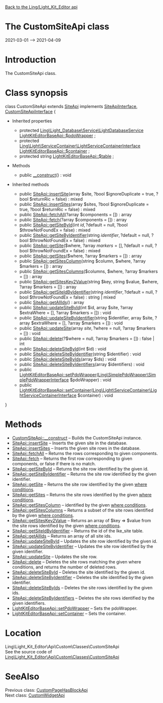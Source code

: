 [Back to the Ling/Light_Kit_Editor api](https://github.com/lingtalfi/Light_Kit_Editor/blob/master/doc/api/Ling/Light_Kit_Editor.md)



The CustomSiteApi class
================
2021-03-01 --> 2021-04-09






Introduction
============

The CustomSiteApi class.



Class synopsis
==============


class <span class="pl-k">CustomSiteApi</span> extends [SiteApi](https://github.com/lingtalfi/Light_Kit_Editor/blob/master/doc/api/Ling/Light_Kit_Editor/Api/Generated/Classes/SiteApi.md) implements [SiteApiInterface](https://github.com/lingtalfi/Light_Kit_Editor/blob/master/doc/api/Ling/Light_Kit_Editor/Api/Generated/Interfaces/SiteApiInterface.md), [CustomSiteApiInterface](https://github.com/lingtalfi/Light_Kit_Editor/blob/master/doc/api/Ling/Light_Kit_Editor/Api/Custom/Interfaces/CustomSiteApiInterface.md) {

- Inherited properties
    - protected [Ling\Light_Database\Service\LightDatabaseService](https://github.com/lingtalfi/Light_Database/blob/master/doc/api/Ling/Light_Database/Service/LightDatabaseService.md) [LightKitEditorBaseApi::$pdoWrapper](#property-pdoWrapper) ;
    - protected [Ling\Light\ServiceContainer\LightServiceContainerInterface](https://github.com/lingtalfi/Light/blob/master/doc/api/Ling/Light/ServiceContainer/LightServiceContainerInterface.md) [LightKitEditorBaseApi::$container](#property-container) ;
    - protected string [LightKitEditorBaseApi::$table](#property-table) ;

- Methods
    - public [__construct](https://github.com/lingtalfi/Light_Kit_Editor/blob/master/doc/api/Ling/Light_Kit_Editor/Api/Custom/Classes/CustomSiteApi/__construct.md)() : void

- Inherited methods
    - public [SiteApi::insertSite](https://github.com/lingtalfi/Light_Kit_Editor/blob/master/doc/api/Ling/Light_Kit_Editor/Api/Generated/Classes/SiteApi/insertSite.md)(array $site, ?bool $ignoreDuplicate = true, ?bool $returnRic = false) : mixed
    - public [SiteApi::insertSites](https://github.com/lingtalfi/Light_Kit_Editor/blob/master/doc/api/Ling/Light_Kit_Editor/Api/Generated/Classes/SiteApi/insertSites.md)(array $sites, ?bool $ignoreDuplicate = true, ?bool $returnRic = false) : mixed
    - public [SiteApi::fetchAll](https://github.com/lingtalfi/Light_Kit_Editor/blob/master/doc/api/Ling/Light_Kit_Editor/Api/Generated/Classes/SiteApi/fetchAll.md)(?array $components = []) : array
    - public [SiteApi::fetch](https://github.com/lingtalfi/Light_Kit_Editor/blob/master/doc/api/Ling/Light_Kit_Editor/Api/Generated/Classes/SiteApi/fetch.md)(?array $components = []) : array
    - public [SiteApi::getSiteById](https://github.com/lingtalfi/Light_Kit_Editor/blob/master/doc/api/Ling/Light_Kit_Editor/Api/Generated/Classes/SiteApi/getSiteById.md)(int $id, ?$default = null, ?bool $throwNotFoundEx = false) : mixed
    - public [SiteApi::getSiteByIdentifier](https://github.com/lingtalfi/Light_Kit_Editor/blob/master/doc/api/Ling/Light_Kit_Editor/Api/Generated/Classes/SiteApi/getSiteByIdentifier.md)(string $identifier, ?$default = null, ?bool $throwNotFoundEx = false) : mixed
    - public [SiteApi::getSite](https://github.com/lingtalfi/Light_Kit_Editor/blob/master/doc/api/Ling/Light_Kit_Editor/Api/Generated/Classes/SiteApi/getSite.md)($where, ?array $markers = [], ?$default = null, ?bool $throwNotFoundEx = false) : mixed
    - public [SiteApi::getSites](https://github.com/lingtalfi/Light_Kit_Editor/blob/master/doc/api/Ling/Light_Kit_Editor/Api/Generated/Classes/SiteApi/getSites.md)($where, ?array $markers = []) : array
    - public [SiteApi::getSitesColumn](https://github.com/lingtalfi/Light_Kit_Editor/blob/master/doc/api/Ling/Light_Kit_Editor/Api/Generated/Classes/SiteApi/getSitesColumn.md)(string $column, $where, ?array $markers = []) : array
    - public [SiteApi::getSitesColumns](https://github.com/lingtalfi/Light_Kit_Editor/blob/master/doc/api/Ling/Light_Kit_Editor/Api/Generated/Classes/SiteApi/getSitesColumns.md)($columns, $where, ?array $markers = []) : array
    - public [SiteApi::getSitesKey2Value](https://github.com/lingtalfi/Light_Kit_Editor/blob/master/doc/api/Ling/Light_Kit_Editor/Api/Generated/Classes/SiteApi/getSitesKey2Value.md)(string $key, string $value, $where, ?array $markers = []) : array
    - public [SiteApi::getSiteIdByIdentifier](https://github.com/lingtalfi/Light_Kit_Editor/blob/master/doc/api/Ling/Light_Kit_Editor/Api/Generated/Classes/SiteApi/getSiteIdByIdentifier.md)(string $identifier, ?$default = null, ?bool $throwNotFoundEx = false) : string | mixed
    - public [SiteApi::getAllIds](https://github.com/lingtalfi/Light_Kit_Editor/blob/master/doc/api/Ling/Light_Kit_Editor/Api/Generated/Classes/SiteApi/getAllIds.md)() : array
    - public [SiteApi::updateSiteById](https://github.com/lingtalfi/Light_Kit_Editor/blob/master/doc/api/Ling/Light_Kit_Editor/Api/Generated/Classes/SiteApi/updateSiteById.md)(int $id, array $site, ?array $extraWhere = [], ?array $markers = []) : void
    - public [SiteApi::updateSiteByIdentifier](https://github.com/lingtalfi/Light_Kit_Editor/blob/master/doc/api/Ling/Light_Kit_Editor/Api/Generated/Classes/SiteApi/updateSiteByIdentifier.md)(string $identifier, array $site, ?array $extraWhere = [], ?array $markers = []) : void
    - public [SiteApi::updateSite](https://github.com/lingtalfi/Light_Kit_Editor/blob/master/doc/api/Ling/Light_Kit_Editor/Api/Generated/Classes/SiteApi/updateSite.md)(array $site, ?$where = null, ?array $markers = []) : void
    - public [SiteApi::delete](https://github.com/lingtalfi/Light_Kit_Editor/blob/master/doc/api/Ling/Light_Kit_Editor/Api/Generated/Classes/SiteApi/delete.md)(?$where = null, ?array $markers = []) : false | int
    - public [SiteApi::deleteSiteById](https://github.com/lingtalfi/Light_Kit_Editor/blob/master/doc/api/Ling/Light_Kit_Editor/Api/Generated/Classes/SiteApi/deleteSiteById.md)(int $id) : void
    - public [SiteApi::deleteSiteByIdentifier](https://github.com/lingtalfi/Light_Kit_Editor/blob/master/doc/api/Ling/Light_Kit_Editor/Api/Generated/Classes/SiteApi/deleteSiteByIdentifier.md)(string $identifier) : void
    - public [SiteApi::deleteSiteByIds](https://github.com/lingtalfi/Light_Kit_Editor/blob/master/doc/api/Ling/Light_Kit_Editor/Api/Generated/Classes/SiteApi/deleteSiteByIds.md)(array $ids) : void
    - public [SiteApi::deleteSiteByIdentifiers](https://github.com/lingtalfi/Light_Kit_Editor/blob/master/doc/api/Ling/Light_Kit_Editor/Api/Generated/Classes/SiteApi/deleteSiteByIdentifiers.md)(array $identifiers) : void
    - public [LightKitEditorBaseApi::setPdoWrapper](https://github.com/lingtalfi/Light_Kit_Editor/blob/master/doc/api/Ling/Light_Kit_Editor/Api/Generated/Classes/LightKitEditorBaseApi/setPdoWrapper.md)([Ling\SimplePdoWrapper\SimplePdoWrapperInterface](https://github.com/lingtalfi/SimplePdoWrapper/blob/master/doc/api/Ling/SimplePdoWrapper/SimplePdoWrapperInterface.md) $pdoWrapper) : void
    - public [LightKitEditorBaseApi::setContainer](https://github.com/lingtalfi/Light_Kit_Editor/blob/master/doc/api/Ling/Light_Kit_Editor/Api/Generated/Classes/LightKitEditorBaseApi/setContainer.md)([Ling\Light\ServiceContainer\LightServiceContainerInterface](https://github.com/lingtalfi/Light/blob/master/doc/api/Ling/Light/ServiceContainer/LightServiceContainerInterface.md) $container) : void

}






Methods
==============

- [CustomSiteApi::__construct](https://github.com/lingtalfi/Light_Kit_Editor/blob/master/doc/api/Ling/Light_Kit_Editor/Api/Custom/Classes/CustomSiteApi/__construct.md) &ndash; Builds the CustomSiteApi instance.
- [SiteApi::insertSite](https://github.com/lingtalfi/Light_Kit_Editor/blob/master/doc/api/Ling/Light_Kit_Editor/Api/Generated/Classes/SiteApi/insertSite.md) &ndash; Inserts the given site in the database.
- [SiteApi::insertSites](https://github.com/lingtalfi/Light_Kit_Editor/blob/master/doc/api/Ling/Light_Kit_Editor/Api/Generated/Classes/SiteApi/insertSites.md) &ndash; Inserts the given site rows in the database.
- [SiteApi::fetchAll](https://github.com/lingtalfi/Light_Kit_Editor/blob/master/doc/api/Ling/Light_Kit_Editor/Api/Generated/Classes/SiteApi/fetchAll.md) &ndash; Returns the rows corresponding to given components.
- [SiteApi::fetch](https://github.com/lingtalfi/Light_Kit_Editor/blob/master/doc/api/Ling/Light_Kit_Editor/Api/Generated/Classes/SiteApi/fetch.md) &ndash; Returns the first row corresponding to given components, or false if there is no match.
- [SiteApi::getSiteById](https://github.com/lingtalfi/Light_Kit_Editor/blob/master/doc/api/Ling/Light_Kit_Editor/Api/Generated/Classes/SiteApi/getSiteById.md) &ndash; Returns the site row identified by the given id.
- [SiteApi::getSiteByIdentifier](https://github.com/lingtalfi/Light_Kit_Editor/blob/master/doc/api/Ling/Light_Kit_Editor/Api/Generated/Classes/SiteApi/getSiteByIdentifier.md) &ndash; Returns the site row identified by the given identifier.
- [SiteApi::getSite](https://github.com/lingtalfi/Light_Kit_Editor/blob/master/doc/api/Ling/Light_Kit_Editor/Api/Generated/Classes/SiteApi/getSite.md) &ndash; Returns the site row identified by the given [where conditions](https://github.com/lingtalfi/SimplePdoWrapper#the-where-conditions).
- [SiteApi::getSites](https://github.com/lingtalfi/Light_Kit_Editor/blob/master/doc/api/Ling/Light_Kit_Editor/Api/Generated/Classes/SiteApi/getSites.md) &ndash; Returns the site rows identified by the given [where conditions](https://github.com/lingtalfi/SimplePdoWrapper#the-where-conditions).
- [SiteApi::getSitesColumn](https://github.com/lingtalfi/Light_Kit_Editor/blob/master/doc/api/Ling/Light_Kit_Editor/Api/Generated/Classes/SiteApi/getSitesColumn.md) &ndash; identified by the given [where conditions](https://github.com/lingtalfi/SimplePdoWrapper#the-where-conditions).
- [SiteApi::getSitesColumns](https://github.com/lingtalfi/Light_Kit_Editor/blob/master/doc/api/Ling/Light_Kit_Editor/Api/Generated/Classes/SiteApi/getSitesColumns.md) &ndash; Returns a subset of the site rows identified by the given [where conditions](https://github.com/lingtalfi/SimplePdoWrapper#the-where-conditions).
- [SiteApi::getSitesKey2Value](https://github.com/lingtalfi/Light_Kit_Editor/blob/master/doc/api/Ling/Light_Kit_Editor/Api/Generated/Classes/SiteApi/getSitesKey2Value.md) &ndash; Returns an array of $key => $value from the site rows identified by the given [where conditions](https://github.com/lingtalfi/SimplePdoWrapper#the-where-conditions).
- [SiteApi::getSiteIdByIdentifier](https://github.com/lingtalfi/Light_Kit_Editor/blob/master/doc/api/Ling/Light_Kit_Editor/Api/Generated/Classes/SiteApi/getSiteIdByIdentifier.md) &ndash; Returns the id of the lke_site table.
- [SiteApi::getAllIds](https://github.com/lingtalfi/Light_Kit_Editor/blob/master/doc/api/Ling/Light_Kit_Editor/Api/Generated/Classes/SiteApi/getAllIds.md) &ndash; Returns an array of all site ids.
- [SiteApi::updateSiteById](https://github.com/lingtalfi/Light_Kit_Editor/blob/master/doc/api/Ling/Light_Kit_Editor/Api/Generated/Classes/SiteApi/updateSiteById.md) &ndash; Updates the site row identified by the given id.
- [SiteApi::updateSiteByIdentifier](https://github.com/lingtalfi/Light_Kit_Editor/blob/master/doc/api/Ling/Light_Kit_Editor/Api/Generated/Classes/SiteApi/updateSiteByIdentifier.md) &ndash; Updates the site row identified by the given identifier.
- [SiteApi::updateSite](https://github.com/lingtalfi/Light_Kit_Editor/blob/master/doc/api/Ling/Light_Kit_Editor/Api/Generated/Classes/SiteApi/updateSite.md) &ndash; Updates the site row.
- [SiteApi::delete](https://github.com/lingtalfi/Light_Kit_Editor/blob/master/doc/api/Ling/Light_Kit_Editor/Api/Generated/Classes/SiteApi/delete.md) &ndash; Deletes the site rows matching the given where conditions, and returns the number of deleted rows.
- [SiteApi::deleteSiteById](https://github.com/lingtalfi/Light_Kit_Editor/blob/master/doc/api/Ling/Light_Kit_Editor/Api/Generated/Classes/SiteApi/deleteSiteById.md) &ndash; Deletes the site identified by the given id.
- [SiteApi::deleteSiteByIdentifier](https://github.com/lingtalfi/Light_Kit_Editor/blob/master/doc/api/Ling/Light_Kit_Editor/Api/Generated/Classes/SiteApi/deleteSiteByIdentifier.md) &ndash; Deletes the site identified by the given identifier.
- [SiteApi::deleteSiteByIds](https://github.com/lingtalfi/Light_Kit_Editor/blob/master/doc/api/Ling/Light_Kit_Editor/Api/Generated/Classes/SiteApi/deleteSiteByIds.md) &ndash; Deletes the site rows identified by the given ids.
- [SiteApi::deleteSiteByIdentifiers](https://github.com/lingtalfi/Light_Kit_Editor/blob/master/doc/api/Ling/Light_Kit_Editor/Api/Generated/Classes/SiteApi/deleteSiteByIdentifiers.md) &ndash; Deletes the site rows identified by the given identifiers.
- [LightKitEditorBaseApi::setPdoWrapper](https://github.com/lingtalfi/Light_Kit_Editor/blob/master/doc/api/Ling/Light_Kit_Editor/Api/Generated/Classes/LightKitEditorBaseApi/setPdoWrapper.md) &ndash; Sets the pdoWrapper.
- [LightKitEditorBaseApi::setContainer](https://github.com/lingtalfi/Light_Kit_Editor/blob/master/doc/api/Ling/Light_Kit_Editor/Api/Generated/Classes/LightKitEditorBaseApi/setContainer.md) &ndash; Sets the container.





Location
=============
Ling\Light_Kit_Editor\Api\Custom\Classes\CustomSiteApi<br>
See the source code of [Ling\Light_Kit_Editor\Api\Custom\Classes\CustomSiteApi](https://github.com/lingtalfi/Light_Kit_Editor/blob/master/Api/Custom/Classes/CustomSiteApi.php)



SeeAlso
==============
Previous class: [CustomPageHasBlockApi](https://github.com/lingtalfi/Light_Kit_Editor/blob/master/doc/api/Ling/Light_Kit_Editor/Api/Custom/Classes/CustomPageHasBlockApi.md)<br>Next class: [CustomWidgetApi](https://github.com/lingtalfi/Light_Kit_Editor/blob/master/doc/api/Ling/Light_Kit_Editor/Api/Custom/Classes/CustomWidgetApi.md)<br>
